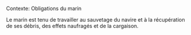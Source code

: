 Contexte: Obligations du marin

Le marin est tenu de travailler au sauvetage du navire et à la récupération de ses débris, des effets naufragés et de la cargaison.